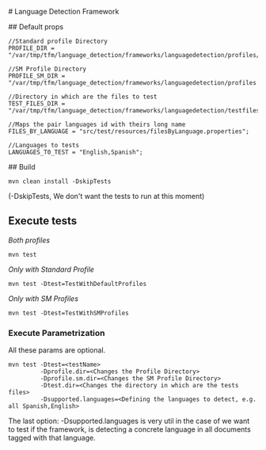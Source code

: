# Language Detection Framework

## Default props

```
//Standard profile Directory
PROFILE_DIR = "/var/tmp/tfm/language_detection/frameworks/languagedetection/profiles/";

//SM Profile Directory
PROFILE_SM_DIR = "/var/tmp/tfm/language_detection/frameworks/languagedetection/profiles.sm/";

//Directory in which are the files to test
TEST_FILES_DIR = "/var/tmp/tfm/language_detection/frameworks/languagedetection/testfiles/";

//Maps the pair languages id with theirs long name
FILES_BY_LANGUAGE = "src/test/resources/filesByLanguage.properties";

//Languages to tests
LANGUAGES_T0_TEST = "English,Spanish";
```

## Build
```
mvn clean install -DskipTests
```

(-DskipTests, We don't want the tests to run at this moment)

## Execute tests

*Both profiles*
```
mvn test
```

*Only with Standard Profile*
```
mvn test -Dtest=TestWithDefaultProfiles
```

*Only with SM Profiles*
```
mvn test -Dtest=TestWithSMProfiles
```

### Execute Parametrization

All these params are optional.

```
mvn test -Dtest=<testName>
         -Dprofile.dir=<Changes the Profile Directory>
         -Dprofile.sm.dir=<Changes the SM Profile Directory>
         -Dtest.dir=<Changes the directory in which are the tests files>
         -Dsupported.languages=<Defining the languages to detect, e.g. all Spanish,English>
```

The last option: -Dsupported.languages is very util in the case of we want to test
if the framework, is detecting a concrete language in all documents tagged with that language.